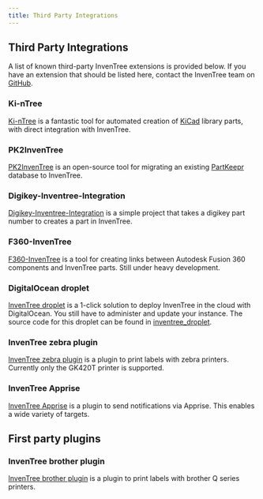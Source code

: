 ```yaml
---
title: Third Party Integrations
---
```


## Third Party Integrations

A list of known third-party InvenTree extensions is provided below. If you have an extension that should be listed here, contact the InvenTree team on [GitHub](https://github.com/inventree/).

### Ki-nTree

[Ki-nTree](https://github.com/sparkmicro/Ki-nTree/) is a fantastic tool for automated creation of [KiCad](https://www.kicad.org/) library parts, with direct integration with InvenTree.

### PK2InvenTree

[PK2InvenTree](https://github.com/rgilham/PK2InvenTree) is an open-source tool for migrating an existing [PartKeepr](https://github.com/partkeepr/PartKeepr) database to InvenTree.

### Digikey-Inventree-Integration
[Digikey-Inventree-Integration](https://github.com/EUdds/Digikey-Inventree-Integration) is a simple project that takes a digikey part number to creates a part in InvenTree.

### F360-InvenTree

[F360-InvenTree](https://github.com/matmair/F360-InvenTree/) is a tool for creating links between Autodesk Fusion 360 components and InvenTree parts.
Still under heavy development.

### DigitalOcean droplet

[InvenTree droplet](https://inventree.org/digitalocean) is a 1-click solution to deploy InvenTree in the cloud with DigitalOcean. You still have to administer and update your instance.
The source code for this droplet can be found in [inventree_droplet](https://github.com/invenhost/inventree_droplet).

### InvenTree zebra plugin

[InvenTree zebra plugin](https://github.com/SergeoLacruz/inventree-zebra-plugin) is a plugin to print labels with zebra printers.
Currently only the GK420T printer is supported.

### InvenTree Apprise

[InvenTree Apprise](https://github.com/matmair/inventree-apprise) is a plugin to send notifications via Apprise. This enables a wide variety of targets.

## First party plugins

### InvenTree brother plugin

[InvenTree brother plugin](https://github.com/inventree/inventree-brother-plugin) is a plugin to print labels with brother Q series printers.
